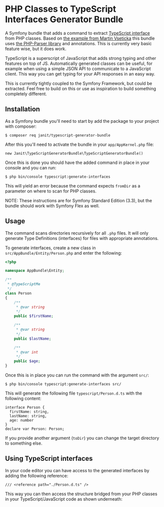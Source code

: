PHP Classes to TypeScript Interfaces Generator Bundle
======

A Symfony bundle that adds a command to extract [TypeScript interface](https://www.typescriptlang.org/docs/handbook/interfaces.html) from PHP classes. Based on [the example from Martin Vseticka](https://stackoverflow.com/questions/33176888/export-php-interface-to-typescript-interface-or-vice-versa?answertab=votes#tab-top) this bundle uses [the PHP-Parser library](https://github.com/nikic/PHP-Parser) and annotations. This is currently very basic feature wise, but it does work.

TypeScript is a superscript of JavaScript that adds strong typing and other features on top of JS. Automatically generated classes can be useful, for example when using a simple JSON API to communicate to a JavaScript client. This way you can get typing for your API responses in an easy way.

This is currently tightly coupled to the Symfony Framework, but could be extracted. Feel free to build on this or use as inspiration to build something completely different.

## Installation

As a Symfony bundle you'll need to start by add the package to your project with composer:

```
$ composer req janit/typescript-generator-bundle
```

After this you'll need to activate the bundle in your `app/AppKernel.php` file:

```
new Janit\TypeScriptGeneratorBundle\TypeScriptGeneratorBundle()
```

Once this is done you should have the added command in place in your console and you can run:

```
$ php bin/console typescript:generate-interfaces
```

This will yield an error because the command expects `fromDir` as a parameter on where to scan for PHP classes.

NOTE: These instructions are for Symfony Standard Edition (3.3), but the bundle should work with Symfony Flex as well.

## Usage

The command scans directories recursively for all `.php` files. It will only generate Type Definitions (interfaces) for files with appropriate annotations.

To generate interfaces, create a new class in `src/AppBundle/Entity/Person.php` and enter the following:

```php
<?php

namespace AppBundle\Entity;

/**
 * @TypeScriptMe
 */
class Person
{
    /**
     * @var string
     */
    public $firstName;

    /**
     * @var string
     */
    public $lastName;

    /**
     * @var int
     */
    public $age;
}
```

Once this is in place you can run the command with the argument `src/`:

```
$ php bin/console typescript:generate-interfaces src/
```

This will generate the following file `typescript/Person.d.ts` with the following content:

```
interface Person {
  firstName: string,
  lastName: string,
  age: number
}
declare var Person: Person;

```

If you provide another argument (`toDir`) you can change the target directory to something else.

## Using TypeScript interfaces

In your code editor you can have access to the generated interfaces by adding the following reference:

```
/// <reference path="./Person.d.ts" />
```

This way you can then access the structure bridged from your PHP classes in your TypeScript/JavaScript code as shown underneath:

<img>